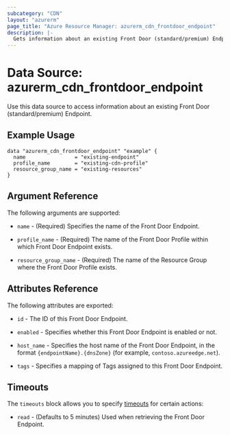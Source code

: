 ```yaml
---
subcategory: "CDN"
layout: "azurerm"
page_title: "Azure Resource Manager: azurerm_cdn_frontdoor_endpoint"
description: |-
  Gets information about an existing Front Door (standard/premium) Endpoint.
---
```


# Data Source: azurerm_cdn_frontdoor_endpoint

Use this data source to access information about an existing Front Door (standard/premium) Endpoint.

## Example Usage

```hcl
data "azurerm_cdn_frontdoor_endpoint" "example" {
  name                = "existing-endpoint"
  profile_name        = "existing-cdn-profile"
  resource_group_name = "existing-resources"
}
```

## Argument Reference

The following arguments are supported:

* `name` - (Required) Specifies the name of the Front Door Endpoint.

* `profile_name` - (Required) The name of the Front Door Profile within which Front Door Endpoint exists.

* `resource_group_name` - (Required) The name of the Resource Group where the Front Door Profile exists.

## Attributes Reference

The following attributes are exported:

* `id` - The ID of this Front Door Endpoint.

* `enabled` - Specifies whether this Front Door Endpoint is enabled or not.

* `host_name` - Specifies the host name of the Front Door Endpoint, in the format `{endpointName}.{dnsZone}` (for example, `contoso.azureedge.net`).

* `tags` - Specifies a mapping of Tags assigned to this Front Door Endpoint.

## Timeouts

The `timeouts` block allows you to specify [timeouts](https://developer.hashicorp.com/terraform/language/resources/configure#define-operation-timeouts) for certain actions:

* `read` - (Defaults to 5 minutes) Used when retrieving the Front Door Endpoint.
